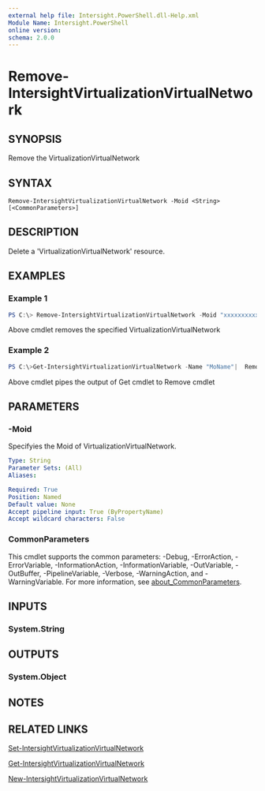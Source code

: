 ```yaml
---
external help file: Intersight.PowerShell.dll-Help.xml
Module Name: Intersight.PowerShell
online version:
schema: 2.0.0
---
```


# Remove-IntersightVirtualizationVirtualNetwork

## SYNOPSIS
Remove the VirtualizationVirtualNetwork

## SYNTAX

```
Remove-IntersightVirtualizationVirtualNetwork -Moid <String> [<CommonParameters>]
```

## DESCRIPTION
Delete a &apos;VirtualizationVirtualNetwork&apos; resource.

## EXAMPLES

### Example 1
```powershell
PS C:\> Remove-IntersightVirtualizationVirtualNetwork -Moid "xxxxxxxxxxxxxxxxxxxxxxxxxxx"
```
Above cmdlet removes the specified VirtualizationVirtualNetwork 

### Example 2
```powershell
PS C:\>Get-IntersightVirtualizationVirtualNetwork -Name "MoName"|  Remove-IntersightVirtualizationVirtualNetwork
```
Above cmdlet pipes the output of Get cmdlet to Remove cmdlet

## PARAMETERS

### -Moid
Specifyies the Moid of VirtualizationVirtualNetwork.

```yaml
Type: String
Parameter Sets: (All)
Aliases:

Required: True
Position: Named
Default value: None
Accept pipeline input: True (ByPropertyName)
Accept wildcard characters: False
```

### CommonParameters
This cmdlet supports the common parameters: -Debug, -ErrorAction, -ErrorVariable, -InformationAction, -InformationVariable, -OutVariable, -OutBuffer, -PipelineVariable, -Verbose, -WarningAction, and -WarningVariable. For more information, see [about_CommonParameters](http://go.microsoft.com/fwlink/?LinkID=113216).

## INPUTS

### System.String

## OUTPUTS

### System.Object
## NOTES

## RELATED LINKS

[Set-IntersightVirtualizationVirtualNetwork](./Set-IntersightVirtualizationVirtualNetwork.md)

[Get-IntersightVirtualizationVirtualNetwork](./Get-IntersightVirtualizationVirtualNetwork.md)

[New-IntersightVirtualizationVirtualNetwork](./New-IntersightVirtualizationVirtualNetwork.md)

